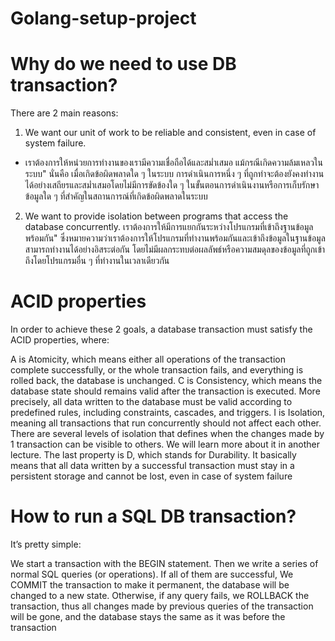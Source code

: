# Golang-setup-project

# Why do we need to use DB transaction?
There are 2 main reasons:

1. We want our unit of work to be reliable and consistent, even in case of system failure.
- เราต้องการให้หน่วยการทำงานของเรามีความเชื่อถือได้และสม่ำเสมอ แม้กรณีเกิดความล้มเหลวในระบบ" นั่นคือ เมื่อเกิดข้อผิดพลาดใด ๆ ในระบบ การดำเนินการหนึ่ง ๆ ที่ถูกทำจะต้องยังคงทำงานได้อย่างเสถียรและสม่ำเสมอโดยไม่มีการขัดข้องใด ๆ ในขั้นตอนการดำเนินงานหรือการเก็บรักษาข้อมูลใด ๆ ที่สำคัญในสถานการณ์ที่เกิดข้อผิดพลาดในระบบ

2. We want to provide isolation between programs that access the database concurrently.
เราต้องการให้มีการแยกกันระหว่างโปรแกรมที่เข้าถึงฐานข้อมูลพร้อมกัน" ซึ่งหมายความว่าเราต้องการให้โปรแกรมที่ทำงานพร้อมกันและเข้าถึงข้อมูลในฐานข้อมูลสามารถทำงานได้อย่างอิสระต่อกัน โดยไม่มีผลกระทบต่อผลลัพธ์หรือความสมดุลของข้อมูลที่ถูกเข้าถึงโดยโปรแกรมอื่น ๆ ที่ทำงานในเวลาเดียวกัน

# ACID properties
In order to achieve these 2 goals, a database transaction must satisfy the ACID properties, where:

A is Atomicity, which means either all operations of the transaction complete successfully, or the whole transaction fails, and everything is rolled back, the database is unchanged.
C is Consistency, which means the database state should remains valid after the transaction is executed. More precisely, all data written to the database must be valid according to predefined rules, including constraints, cascades, and triggers.
I is Isolation, meaning all transactions that run concurrently should not affect each other. There are several levels of isolation that defines when the changes made by 1 transaction can be visible to others. We will learn more about it in another lecture.
The last property is D, which stands for Durability. It basically means that all data written by a successful transaction must stay in a persistent storage and cannot be lost, even in case of system failure

# How to run a SQL DB transaction?

It’s pretty simple:

We start a transaction with the BEGIN statement.
Then we write a series of normal SQL queries (or operations).
If all of them are successful, We COMMIT the transaction to make it permanent, the database will be changed to a new state.
Otherwise, if any query fails, we ROLLBACK the transaction, thus all changes made by previous queries of the transaction will be gone, and the database stays the same as it was before the transaction